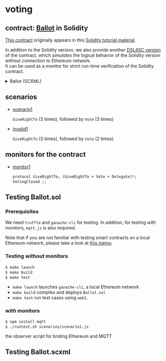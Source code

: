 # voting

## contract: [Ballot](contracts/Ballot.sol) in Solidity

[This contract](contracts/Ballot.sol) originally appears in this [Solidity tutorial material](https://solidity.readthedocs.io/en/v0.4.24/solidity-by-example.html#voting).

In addition to the Solidity version,
we also provide another [DSL4SC version](contracts/Ballot.rules) of the contract,
which _simulates_ the logical behavior of the Solidity version without connection
to Ethereum network.  
It can be used as a monitor for strict run-time verification of the Solidity contract.

<details>
  <summary>Ballot (SCXML)</summary>
  <div><img src="contracts/Ballot.svg?sanitize=true"/></div>
</details>

## scenarios

- [scenario1](scenarios/scenario1.js)

  `GiveRightTo` (3 times), followed by `Vote` (3 times)

- [invalid1](scenarios/invalid1.js)

  `GiveRightTo` (3 times), followed by `Vote` (2 times)

## monitors for the contract

- [monitor1](monitors/monitor1.rules)

  ```
  protocol GiveRightTo; (GiveRightTo + Vote + Delegate)*; VotingClosed ;;
  ```

## Testing Ballot.sol

### Prerequisites

We need `truffle` and `ganache-cli` for testing.
In addition, for testing _with_ monitors, `mqtt.js` is also required.

Note that if you are not familiar with testing smart contracts on a local Ethereum network,
please take a look at [this memo](../../docs/ethereum.md).

### Testing _without_ monitors

```
$ make launch  
$ make build  
$ make test
```

- `make launch` launches `ganache-cli`, a local Ethereum network
- `make build` compiles and deploys `Ballot.sol`
- `make test` run test cases using `web3`.


### _with_ monitors

```
$ npm install mqtt  
$ ./runtest.sh scenarios/scenario1.js
```

the observer script for briding Ethereum and MQTT

## Testing Ballot.scxml
